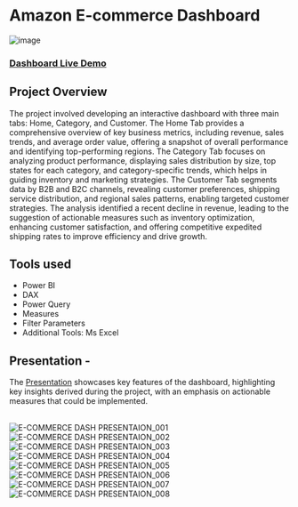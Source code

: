 # Amazon E-commerce Dashboard

![image](https://github.com/user-attachments/assets/4bc6315e-18c7-4889-9e34-d4abb52667af)

### [Dashboard Live Demo](https://project.novypro.com/ucHUr8)

## Project Overview
The project involved developing an interactive dashboard with three main tabs: Home, Category, and Customer. The Home Tab provides a comprehensive overview of key business metrics, including revenue, sales trends, and average order value, offering a snapshot of overall performance and identifying top-performing regions. The Category Tab focuses on analyzing product performance, displaying sales distribution by size, top states for each category, and category-specific trends, which helps in guiding inventory and marketing strategies. The Customer Tab segments data by B2B and B2C channels, revealing customer preferences, shipping service distribution, and regional sales patterns, enabling targeted customer strategies. The analysis identified a recent decline in revenue, leading to the suggestion of actionable measures such as inventory optimization, enhancing customer satisfaction, and offering competitive expedited shipping rates to improve efficiency and drive growth.


## Tools used
-  Power BI
  - DAX
  - Power Query
  - Measures
  - Filter Parameters
- Additional Tools: Ms Excel

## Presentation -
The [Presentation](https://github.com/subrotodutta21/Amazon_E-commerce_Dashboard/blob/f43e39b8c0b1252df03f02e2dfc6cda2022d21cf/Project%20Presentation.pdf) showcases key features of the dashboard, highlighting key insights derived during the project, with an emphasis on actionable measures that could be implemented.<br>
<br>

![E-COMMERCE DASH PRESENTAION_001](https://github.com/user-attachments/assets/366d5452-634d-40be-9d16-f8672a056cac)
![E-COMMERCE DASH PRESENTAION_002](https://github.com/user-attachments/assets/135cba1f-68b9-418b-8d79-991a41625f5a)
![E-COMMERCE DASH PRESENTAION_003](https://github.com/user-attachments/assets/1324e57b-19fc-4a7e-86dc-00290c632073)
![E-COMMERCE DASH PRESENTAION_004](https://github.com/user-attachments/assets/09bce213-2290-4849-8419-da1ebf3ceea0)
![E-COMMERCE DASH PRESENTAION_005](https://github.com/user-attachments/assets/6986cae5-e008-4f83-ba59-0be503439c80)
![E-COMMERCE DASH PRESENTAION_006](https://github.com/user-attachments/assets/2a5d1c90-2973-4f52-a5a7-50d275a6c86e)
![E-COMMERCE DASH PRESENTAION_007](https://github.com/user-attachments/assets/f5504887-55be-4c05-9f93-f0b5409b1ebd)
![E-COMMERCE DASH PRESENTAION_008](https://github.com/user-attachments/assets/f7b53be7-7c11-4646-9f86-a6fb5838a845)
